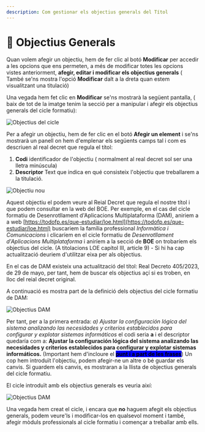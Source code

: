 ```yaml
---
description: Com gestionar els objectius generals del Títol
---
```


# 🎯 Objectius Generals

Quan volem afegir un objectiu, hem de fer clic al botó **Modificar** per accedir a les opcions que ens permeten, a més de modificar totes les opcions vistes anteriorment, **afegir, editar i modificar els objectius generals** ( També se'ns mostra l'opció **Modificar** dalt a la dreta quan estem visualitzant una titulació)

Una vegada hem fet clic en **Modificar** se'ns mostrarà la següent pantalla, ( baix de tot de la imatge tenim la secció per a manipular i afegir els objectius generals del cicle formatiu):

![Objectius del cicle](../../md\_media/cicle\_objectius.png)

Per a afegir un objectiu, hem de fer clic en el botó **Afegir un element** i se'ns mostrarà un panell on hem d'emplenar els següents camps tal i com es descriuen al real decret que regula el títol:

1. **Codi** identificador de l'objectiu ( normalment al real decret sol ser una lletra minúscula)
2. **Descriptor** Text que indica en qué consisteix l'objectiu que treballarem a la titulació.

![Objectiu nou](../../md\_media/cicle\_objectius\_introduccio.png)

Aquest objectiu el podem veure al Reial Decret que regula el nostre títol i que podem consultar en la web del BOE. Per exemple, en el cas del cicle formatiu de Desenrotllament d'Aplicacions Multiplataforma (DAM), aniriem a a web [https://todofp.es/que-estudiar/loe.html](https://todofp.es/que-estudiar/loe.html) buscariem la família professional _Informàtica i Comunicacions_ i clicaríem en el cicle formatiu de _Desenrotllament d'Aplicacions Multiplataforma_ i aniríem a la secció de **BOE** on trobaríem els objectius del cicle. (A titolacions LOE capítol III, article 9) - Si hi ha cap actualització deuriem d'utilitzar eixa per als objectius.

En el cas de DAM existeix una actualització del títol: Real Decreto 405/2023, de 29 de mayo, per tant, hem de buscar els objectius açí si es troben, en lloc del reial decret original.

A continuació es mostra part de la definició dels objectius del cicle formatiu de DAM:

![Objectius DAM](../../md\_media/cicle\_objectius\_reial\_decret.png)

Per tant, per a la primera entrada: _a) Ajustar la configuración lógica del sistema analizando las necesidades y criterios establecidos para configurar y explotar sistemas informáticos_ el codi seria **a** i el descriptor quedaría com a: **Ajustar la configuración lógica del sistema analizando las necesidades y criterios establecidos para configurar y explotar sistemas informáticos.** (Important hem d'incloure el <mark style="background-color:blue;">**punt i a part de les frases**</mark>) Un cop hem introduït l'objectiu, podem afegir-ne un altre o bé guardar els canvis. Si guardem els canvis, es mostraran a la llista de objectius generals del cicle formatiu.

El cicle introduït amb els objectius generals es veuria així:

![Objectius DAM](../../md\_media/cicle\_objectius\_introduits.png)

Una vegada hem creat el cicle, i encara que **no** haguem afegit els objectius generals, podem veure'ls i modificar-los en qualsevol moment i també, afegir mòduls professionals al cicle formatiu i començar a treballar amb ells.
